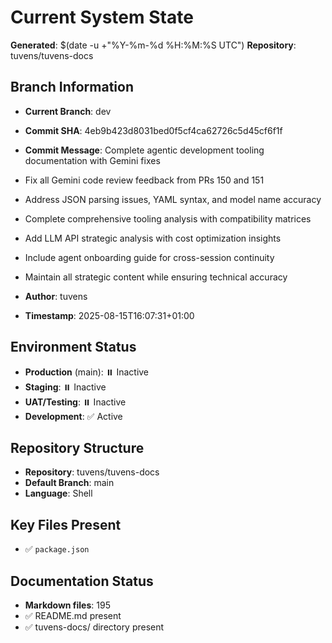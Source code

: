 # Current System State
**Generated**: $(date -u +"%Y-%m-%d %H:%M:%S UTC")
**Repository**: tuvens/tuvens-docs

## Branch Information
- **Current Branch**: dev
- **Commit SHA**: 4eb9b423d8031bed0f5cf4ca62726c5d45cf6f1f
- **Commit Message**: Complete agentic development tooling documentation with Gemini fixes

- Fix all Gemini code review feedback from PRs 150 and 151
- Address JSON parsing issues, YAML syntax, and model name accuracy
- Complete comprehensive tooling analysis with compatibility matrices
- Add LLM API strategic analysis with cost optimization insights
- Include agent onboarding guide for cross-session continuity
- Maintain all strategic content while ensuring technical accuracy
- **Author**: tuvens
- **Timestamp**: 2025-08-15T16:07:31+01:00

## Environment Status
- **Production** (main): ⏸️ Inactive
- **Staging**: ⏸️ Inactive
- **UAT/Testing**: ⏸️ Inactive
- **Development**: ✅ Active

## Repository Structure
- **Repository**: tuvens/tuvens-docs
- **Default Branch**: main
- **Language**: Shell

## Key Files Present
- ✅ `package.json`

## Documentation Status
- **Markdown files**: 195
- ✅ README.md present
- ✅ tuvens-docs/ directory present
